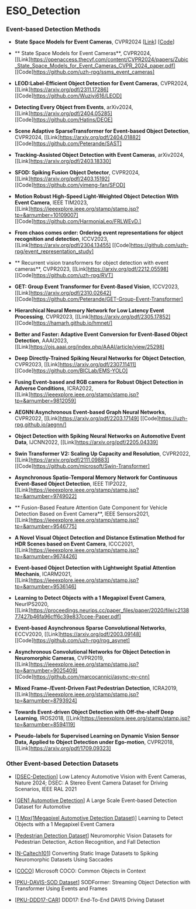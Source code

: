 # ESO_Detection


### Event-based Detection Methods

* **State Space Models for Event Cameras**, CVPR2024 
  [[Link](https://openaccess.thecvf.com/content/CVPR2024/papers/Zubic_State_Space_Models_for_Event_Cameras_CVPR_2024_paper.pdf)]
  [[Code](https://github.com/uzh-rpg/ssms_event_cameras)]

* ** State Space Models for Event Cameras**, CVPR2024,
   [[Link]https://openaccess.thecvf.com/content/CVPR2024/papers/Zubic_State_Space_Models_for_Event_Cameras_CVPR_2024_paper.pdf]
   [[Code]https://github.com/uzh-rpg/ssms_event_cameras]

* **LEOD:Label-Efficient Object Detection for Event Cameras**, CVPR2024,
   [[Link]https://arxiv.org/pdf/2311.17286]
   [[Code]https://github.com/Wuziyi616/LEOD]

* **Detecting Every Object from Events**, arXiv2024,
   [[Link]https://arxiv.org/pdf/2404.05285]
   [[Code]https://github.com/Hatins/DEOE]

* **Scene Adaptive SparseTransformer for Event-based Object Detection**, CVPR2024,
   [[Link]https://arxiv.org/pdf/2404.01882]
   [[Code]https://github.com/Peterande/SAST]

* **Tracking-Assisted Object Detection with Event Cameras**, arXiv2024,
   [[Link]https://arxiv.org/pdf/2403.18330]

* **SFOD: Spiking Fusion Object Detector**, CVPR2024,
   [[Link]https://arxiv.org/pdf/2403.15192]
   [[Code]https://github.com/yimeng-fan/SFOD]

* **Motion Robust High-Speed Light-Weighted Object Detection With Event Camera**, IEEE TIM2023,
   [[Link]https://ieeexplore.ieee.org/stamp/stamp.jsp?tp=&arnumber=10109007]
   [[Code]https://github.com/HarmoniaLeo/FRLWEvD.]

* **From chaos comes order: Ordering event representations for object recognition and detection**, ICCV2023,
   [[Link]https://arxiv.org/pdf/2304.13455]
   [[Code]https://github.com/uzh-rpg/event_representation_study]

* ** Recurrent vision transformers for object detection with event cameras**, CVPR2023,
   [[Link]https://arxiv.org/pdf/2212.05598]
   [[Code]https://github.com/uzh-rpg/RVT]

* **GET: Group Event Transformer for Event-Based Vision**, ICCV2023,
   [[Link]https://arxiv.org/pdf/2310.02642]
   [[Code]https://github.com/Peterande/GET-Group-Event-Transformer]

* **Hierarchical Neural Memory Network for Low Latency Event Processing**, CVPR2023,
   [[Link]https://arxiv.org/pdf/2305.17852]
   [[Code]https://hamarh.github.io/hmnet/]

* **Better and Faster: Adaptive Event Conversion for Event-Based Object Detection**, AAAI2023,
   [[Link]https://ojs.aaai.org/index.php/AAAI/article/view/25298]

* **Deep Directly-Trained Spiking Neural Networks for Object Detection**, CVPR2023,
   [[Link]https://arxiv.org/pdf/2307.11411]
   [[Code]https://github.com/BICLab/EMS-YOLO]

* **Fusing Event-based and RGB camera for Robust Object Detection in Adverse Conditions**, ICRA2022,
   [[Link]https://ieeexplore.ieee.org/stamp/stamp.jsp?tp=&arnumber=9812059]

* **AEGNN:Asynchronous Event-based Graph Neural Networks**, CVPR2022,
   [[Link]https://arxiv.org/pdf/2203.17149]
   [[Code]https://uzh-rpg.github.io/aegnn/]

* **Object Detection with Spiking Neural Networks on Automotive Event Data**, IJCNN2022,
   [[Link]https://arxiv.org/pdf/2205.04339]

* **Swin Transformer V2: Scaling Up Capacity and Resolution**, CVPR2022,
   [[Link]https://arxiv.org/pdf/2111.09883]
   [[Code]https://github.com/microsoft/Swin-Transformer]

* **Asynchronous Spatio-Temporal Memory Network for Continuous Event-Based Object Detection**, IEEE TIP2022,
   [[Link]https://ieeexplore.ieee.org/stamp/stamp.jsp?tp=&arnumber=9749022]

* ** Fusion-Based Feature Attention Gate Component for Vehicle Detection Based on Event Camera**, IEEE Sensors2021,
   [[Link]https://ieeexplore.ieee.org/stamp/stamp.jsp?tp=&arnumber=9546775]

* **A Novel Visual Object Detection and Distance Estimation Method for HDR Scenes based on Event Camera**, ICCC2021,
   [[Link]https://ieeexplore.ieee.org/stamp/stamp.jsp?tp=&arnumber=9674426]

* **Event-based Object Detection with Lightweight Spatial Attention Mechanis**, ICARM2021,
   [[Link]https://ieeexplore.ieee.org/stamp/stamp.jsp?tp=&arnumber=9536146]

* **Learning to Detect Objects with a 1 Megapixel Event Camera**, NeurIPS2020,
   [[Link]https://proceedings.neurips.cc/paper_files/paper/2020/file/c213877427b46fa96cff6c39e837ccee-Paper.pdf]

* **Event-based Asynchronous Sparse Convolutional Networks**, ECCV2020,
   [[Link]https://arxiv.org/pdf/2003.09148]
   [[Code]https://github.com/uzh-rpg/rpg_asynet]

* **Asynchronous Convolutional Networks for Object Detection in Neuromorphic Cameras**, CVPR2019,
   [[Link]https://ieeexplore.ieee.org/stamp/stamp.jsp?tp=&arnumber=9025409]
   [[Code]https://github.com/marcocannici/async-ev-cnn]

* **Mixed Frame-/Event-Driven Fast Pedestrian Detection**, ICRA2019,
   [[Link]https://ieeexplore.ieee.org/stamp/stamp.jsp?tp=&arnumber=8793924]

* **Towards Event-driven Object Detection with Off-the-shelf Deep Learning**, IROS2018,
   [[Link]https://ieeexplore.ieee.org/stamp/stamp.jsp?tp=&arnumber=8594119]

* **Pseudo-labels for Supervised Learning on Dynamic Vision Sensor Data, Applied to Object Detection under Ego-motion**, CVPR2018,
   [[Link]https://arxiv.org/pdf/1709.09323]


### Other Event-based Detection Datasets 

* [[DSEC-Detection](https://github.com/uzh-rpg/dsec-det)]
  Low Latency Automotive Vision with Event Cameras, Nature 2024;
  DSEC: A Stereo Event Camera Dataset for Driving Scenarios, IEEE RAL 2021

* [[GEN1 Automotive Detection](https://arxiv.org/pdf/2001.08499)]
  A Large Scale Event-based Detection Dataset for Automotive

* [[1 Mpx(1Megapixel Automotive Detection Dataset)](https://arxiv.org/abs/2009.13436)]
  Learning to Detect Objects with a 1 Megapixel Event Camera

* [[Pedestrian Detection Dataset](https://www.frontiersin.org/articles/10.3389/fnbot.2019.00038/full)]
  Neuromorphic Vision Datasets for Pedestrian Detection, Action Recognition, and Fall Detection

* [[N-Caltech101](https://www.garrickorchard.com/datasets/n-caltech101)]
Converting Static Image Datasets to Spiking Neuromorphic Datasets Using Saccades

* [[COCO](https://cocodataset.org/)]
Microsoft COCO: Common Objects in Context

* [[PKU-DAVIS-SOD Dataset](https://github.com/dianzl/SODFormer)]
 SODFormer: Streaming Object Detection with Transformer Using Events and Frames

* [[PKU-DDD17-CAR](http://sensors.ini.uzh.ch/databases.html)]
  DDD17: End-To-End DAVIS Driving Dataset
